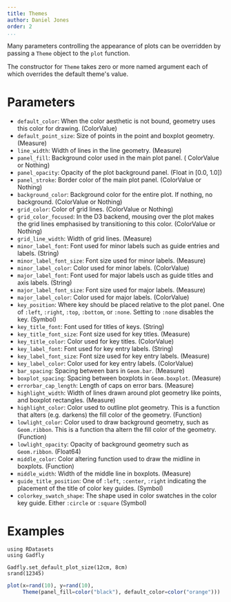 ```yaml
---
title: Themes
author: Daniel Jones
order: 2
...
```


Many parameters controlling the appearance of plots can be overridden by passing
a `Theme` object to the `plot` function.

The constructor for `Theme` takes zero or more named argument each of which
overrides the default theme's value.


# Parameters

  * `default_color`: When the color aesthetic is not bound, geometry uses this
    color for drawing. (ColorValue)
  * `default_point_size`: Size of points in the point and boxplot geometry.
     (Measure)
  * `line_width`: Width of lines in the line geometry. (Measure)
  * `panel_fill`: Background color used in the main plot panel. (
    ColorValue or Nothing)
  * `panel_opacity`: Opacity of the plot background panel. (Float in [0.0, 1.0])
  * `panel_stroke`: Border color of the main plot panel. (ColorValue or
    Nothing)
  * `background_color`: Background color for the entire plot. If nothing, no
    background. (ColorValue or Nothing)
  * `grid_color`: Color of grid lines. (ColorValue or Nothing)
  * `grid_color_focused`: In the D3 backend, mousing over the plot makes the
    grid lines emphasised by transitioning to this color. (ColorValue or Nothing)
  * `grid_line_width`: Width of grid lines. (Measure)
  * `minor_label_font`: Font used for minor labels such as guide entries and
    labels. (String)
  * `minor_label_font_size`: Font size used for minor labels. (Measure)
  * `minor_label_color`: Color used for minor labels. (ColorValue)
  * `major_label_font`: Font used for major labels usch as guide titles and axis
    labels. (String)
  * `major_label_font_size`: Font size used for major labels. (Measure)
  * `major_label_color`: Color used for major labels. (ColorValue)
  * `key_position`: Where key should be placed relative to the plot panel. One
    of `:left`, `:right`, `:top`, `:bottom`, or `:none`. Setting to `:none`
    disables the key. (Symbol)
  * `key_title_font`: Font used for titles of keys. (String)
  * `key_title_font_size`: Font size used for key titles. (Measure)
  * `key_title_color`: Color used for key titles. (ColorValue)
  * `key_label_font`: Font used for key entry labels. (String)
  * `key_label_font_size`: Font size used for key entry labels. (Measure)
  * `key_label_color`: Color used for key entry labels. (ColorValue)
  * `bar_spacing`: Spacing between bars in `Geom.bar`. (Measure)
  * `boxplot_spacing`: Spacing between boxplots in `Geom.boxplot`. (Measure)
  * `errorbar_cap_length`: Length of caps on error bars. (Measure)
  * `highlight_width`: Width of lines drawn around plot geometry like points,
    and boxplot rectangles. (Measure)
  * `highlight_color`: Color used to outline plot geometry. This is a function
    that alters (e.g. darkens) the fill color of the geometry. (Function)
  * `lowlight_color`: Color used to draw background geometry, such as
    `Geom.ribbon`. This is a function tha altern the fill color of the geometry.
    (Function)
  * `lowlight_opacity`: Opacity of background geometry such as `Geom.ribbon`.
    (Float64)
  * `middle_color`: Color altering function used to draw the midline in
    boxplots. (Function)
  * `middle_width`: Width of the middle line in boxplots. (Measure)
  *  `guide_title_position`: One of `:left`, `:center`, `:right` indicating the
     placement of the title of color key guides. (Symbol)
  * `colorkey_swatch_shape`: The shape used in color swatches in the color key
    guide. Either `:circle` or `:square`  (Symbol)

# Examples

```{.julia hide="true" results="none"}
using RDatasets
using Gadfly

Gadfly.set_default_plot_size(12cm, 8cm)
srand(12345)
```

```julia
plot(x=rand(10), y=rand(10),
     Theme(panel_fill=color("black"), default_color=color("orange")))
```

